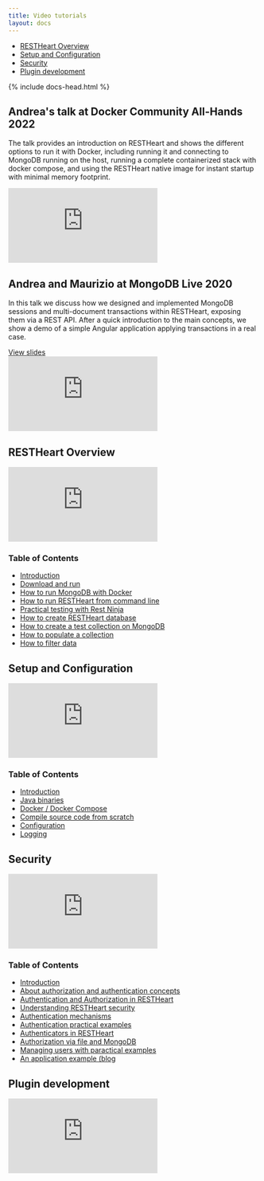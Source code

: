 ```yaml
---
title: Video tutorials
layout: docs
---
```


<div markdown="1" class="d-none d-xl-block col-xl-2 order-last bd-toc">

-   [RESTHeart Overview](#restheart-overview)
-   [Setup and Configuration](#setup-and-configuration)
-   [Security](#security)
-   [Plugin development](#plugin-development)

</div>
<div markdown="1" class="col-12 col-md-9 col-xl-8 py-md-3 bd-content">

{% include docs-head.html %}

## Andrea's talk at Docker Community All-Hands 2022

The talk provides an introduction on RESTHeart and shows the
different options to run it with Docker, including running it and
connecting to MongoDB running on the host, running a complete containerized
stack with docker compose, and using the RESTHeart native image 
for instant startup with minimal memory footprint.

<div class="embed-responsive embed-responsive-16by9 mb-3">
    <iframe src="https://www.youtube.com/embed/NfkZx3AV_Dc" frameborder="0" allow="accelerometer; autoplay; clipboard-write; encrypted-media; gyroscope; picture-in-picture" allowfullscreen></iframe>
</div>

## Andrea and Maurizio at MongoDB Live 2020

In this talk we discuss how we designed and implemented MongoDB sessions and multi-document transactions within RESTHeart, exposing them via a REST API. After a quick introduction to the main concepts, we show a demo of a simple Angular application applying transactions in a real case.

<div class="mb-3"><a href="https://webassets.mongodb.com/_com_assets/cms/mongodb_restful_mongodb_transactions-bthjnijqhv.pdf?_ga=2.135247668.489607416.1648881834-1481011305.1644320897" target="_blank">View slides</a></div>

<div class="embed-responsive embed-responsive-16by9 mb-3">
    <iframe src="https://www.youtube.com/embed/VMaKyQkXByo" frameborder="0" allow="accelerometer; autoplay; clipboard-write; encrypted-media; gyroscope; picture-in-picture" allowfullscreen></iframe>
</div>

## RESTHeart Overview

<div class="embed-responsive embed-responsive-16by9 mb-3">
    <iframe src="https://www.youtube.com/embed/9KroH-RvjS0" frameborder="0" allow="accelerometer; autoplay; clipboard-write; encrypted-media; gyroscope; picture-in-picture" allowfullscreen></iframe>
</div>

### Table of Contents

-  [Introduction](https://www.youtube.com/watch?v=9KroH-RvjS0&t=0s)
-  [Download and run](https://www.youtube.com/watch?v=9KroH-RvjS0&t=67s)
-  [How to run MongoDB with Docker](https://www.youtube.com/watch?v=9KroH-RvjS0&t=187s)
-  [How to run RESTHeart from command line](https://www.youtube.com/watch?v=9KroH-RvjS0&t=212s)
-  [Practical testing with Rest Ninja](https://www.youtube.com/watch?v=9KroH-RvjS0&t=291s)
-  [How to create RESTHeart database](https://www.youtube.com/watch?v=9KroH-RvjS0&t=321s)
-  [How to create a test collection on MongoDB](https://www.youtube.com/watch?v=9KroH-RvjS0&t=410s)
-  [How to populate a collection](https://www.youtube.com/watch?v=9KroH-RvjS0&t=495s)
-  [How to filter data](https://www.youtube.com/watch?v=9KroH-RvjS0&t=610s)

## Setup and Configuration

<div class="embed-responsive embed-responsive-16by9 mb-3">
    <iframe src="https://www.youtube.com/embed/dzggm7Wp2fU" frameborder="0" allow="accelerometer; autoplay; clipboard-write; encrypted-media; gyroscope; picture-in-picture" allowfullscreen></iframe>
</div>

### Table of Contents

-  [Introduction](https://www.youtube.com/watch?v=dzggm7Wp2fU&t=0s)
-  [Java binaries](https://www.youtube.com/watch?v=dzggm7Wp2fU&t=57s)
-  [Docker / Docker Compose](https://www.youtube.com/watch?v=dzggm7Wp2fU&t=206s)
-  [Compile source code from scratch](https://www.youtube.com/watch?v=dzggm7Wp2fU&t=605s)
-  [Configuration](https://www.youtube.com/watch?v=dzggm7Wp2fU&t=820s)
-  [Logging](https://www.youtube.com/watch?v=dzggm7Wp2fU&t=1152s)

## Security

<div class="embed-responsive embed-responsive-16by9 mb-3">
    <iframe src="https://www.youtube.com/embed/QVk0aboHayM" frameborder="0" allow="accelerometer; autoplay; clipboard-write; encrypted-media; gyroscope; picture-in-picture" allowfullscreen></iframe>
</div>

### Table of Contents

-  [Introduction](https://www.youtube.com/watch?v=QVk0aboHayM&t=0s)
-  [About authorization and authentication concepts](https://www.youtube.com/watch?v=QVk0aboHayM&t=36s)
-  [Authentication and Authorization in RESTHeart](https://www.youtube.com/watch?v=QVk0aboHayM&t=77s)
-  [Understanding RESTHeart security](https://www.youtube.com/watch?v=QVk0aboHayM&t=123s)
-  [Authentication mechanisms](https://www.youtube.com/watch?v=QVk0aboHayM&t=342s)
-  [Authentication practical examples](https://www.youtube.com/watch?v=QVk0aboHayM&t=658s)
-  [Authenticators in RESTHeart](https://www.youtube.com/watch?v=QVk0aboHayM&t=1211s)
-  [Authorization via file and MongoDB](https://www.youtube.com/watch?v=QVk0aboHayM&t=1553s)
-  [Managing users with paractical examples](https://www.youtube.com/watch?v=QVk0aboHayM&t=1828s)
-  [An application example (blog](https://www.youtube.com/watch?v=QVk0aboHayM&t=2262s)

## Plugin development

<div class="embed-responsive embed-responsive-16by9 mb-4">
    <iframe src="https://www.youtube.com/embed/GReteuiMUio" frameborder="0" allow="accelerometer; autoplay; clipboard-write; encrypted-media; gyroscope; picture-in-picture" allowfullscreen></iframe>
</div>
